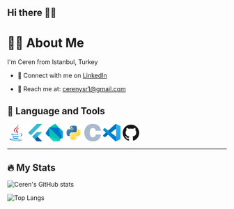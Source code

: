 ## Hi there 👋🏻

# 👩‍💻 About Me

I'm Ceren from Istanbul, Turkey   

- 💼 Connect with me on [LinkedIn](https://www.linkedin.com/in/ceren-yasar/)

- 📧 Reach me at: [cerenysr1@gmail.com](mailto:cerenysr1@gmail.com)


## 🔨 Language and Tools
<p>
  <img src="https://raw.githubusercontent.com/devicons/devicon/master/icons/java/java-original.svg" alt="java" width="40" height="40"/>
  <img src="https://raw.githubusercontent.com/devicons/devicon/master/icons/flutter/flutter-original.svg" alt="flutter" width="40" height="40"/>
  <img src="https://raw.githubusercontent.com/devicons/devicon/master/icons/dart/dart-original.svg" alt="dart" width="40" height="40"/>
  <img src="https://raw.githubusercontent.com/devicons/devicon/master/icons/python/python-original.svg" alt="python" width="40" height="40"/>
  <img src="https://raw.githubusercontent.com/devicons/devicon/master/icons/c/c-original.svg" alt="c" width="40" height="40"/>
  <img src="https://raw.githubusercontent.com/devicons/devicon/master/icons/vscode/vscode-original.svg" alt="vscode" width="40" height="40"/>
  <img src="https://raw.githubusercontent.com/devicons/devicon/master/icons/github/github-original.svg" alt="github" width="40" height="40"/>
</p>

---

## 🔥 My Stats
![Ceren's GitHub stats](https://github-readme-stats.vercel.app/api?cerenyasarr&show_icons=true&theme=dark)

![Top Langs](https://github-readme-stats.vercel.app/api/top-langs/?cerenyasarr&layout=compact&theme=dark)

